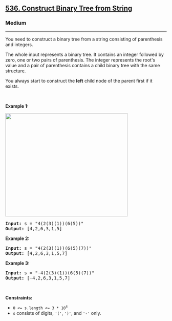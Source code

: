 <h2><a href="https://leetcode.com/problems/construct-binary-tree-from-string/">536. Construct Binary Tree from String</a></h2><h3>Medium</h3><hr><div><p>You need to construct a binary tree from a string consisting of parenthesis and integers.</p>

<p>The whole input represents a binary tree. It contains an integer followed by zero, one or two pairs of parenthesis. The integer represents the root's value and a pair of parenthesis contains a child binary tree with the same structure.</p>

<p>You always start to construct the <b>left</b> child node of the parent first if it exists.</p>

<p>&nbsp;</p>
<p><strong class="example">Example 1:</strong></p>
<img alt="" src="https://assets.leetcode.com/uploads/2020/09/02/butree.jpg" style="width: 382px; height: 322px;">
<pre><strong>Input:</strong> s = "4(2(3)(1))(6(5))"
<strong>Output:</strong> [4,2,6,3,1,5]
</pre>

<p><strong class="example">Example 2:</strong></p>

<pre><strong>Input:</strong> s = "4(2(3)(1))(6(5)(7))"
<strong>Output:</strong> [4,2,6,3,1,5,7]
</pre>

<p><strong class="example">Example 3:</strong></p>

<pre><strong>Input:</strong> s = "-4(2(3)(1))(6(5)(7))"
<strong>Output:</strong> [-4,2,6,3,1,5,7]
</pre>

<p>&nbsp;</p>
<p><strong>Constraints:</strong></p>

<ul>
	<li><code>0 &lt;= s.length &lt;= 3 * 10<sup>4</sup></code></li>
	<li><code>s</code> consists of digits, <code>'('</code>, <code>')'</code>, and <code>'-'</code> only.</li>
</ul>
</div>